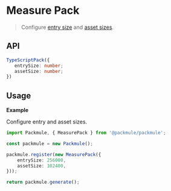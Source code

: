 # Measure Pack
> Configure [entry size](https://webpack.js.org/configuration/performance/#performance-maxentrypointsize) and [asset sizes](https://webpack.js.org/configuration/performance/#performance-maxassetsize).

## API
```ts
TypeScriptPack({
   entrySize: number;
   assetSize: number;
})
```

## Usage

**Example**

Configure entry and asset sizes.

```ts
import Packmule, { MeasurePack } from '@packmule/packmule';

const packmule = new Packmule();

packmule.register(new MeasurePack({
    entrySize: 256000,
    assetSize: 102400,
}));

return packmule.generate();
```
